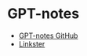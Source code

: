 # GPT-notes

<!-- [GPT-notes](https://rafaelaznar.github.io/GPT-notes/) -->
* [GPT-notes GitHub](index.md)
* [Linkster](https://rafaelaznar.github.io/linkster)

